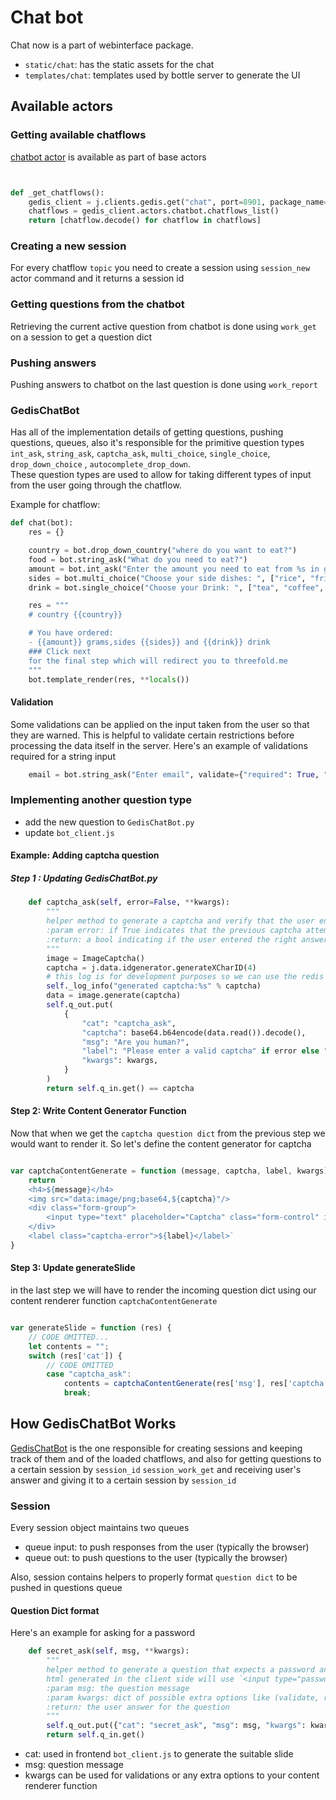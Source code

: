 # Chat bot

Chat now is a part of webinterface package.

- `static/chat`: has the static assets for the chat
- `templates/chat`: templates used by bottle server to generate the UI


## Available actors


### Getting available chatflows

[chatbot actor](https://github.com/threefoldtech/jumpscaleX_3Bot/blob/development/3BotPackages/zerobot/webinterface/actors/chatbot.py) is available as part of base actors

```python


def _get_chatflows():
    gedis_client = j.clients.gedis.get("chat", port=8901, package_name="zerobot.webinterface")
    chatflows = gedis_client.actors.chatbot.chatflows_list()
    return [chatflow.decode() for chatflow in chatflows]
```


### Creating a new session

For every chatflow `topic` you need to create a session using `session_new` actor command and it returns a session id

### Getting questions from the chatbot

Retrieving the current active question from chatbot is done using `work_get` on a session to get a question dict


### Pushing answers
Pushing answers to chatbot on the last question is done using `work_report`





### GedisChatBot
Has all of the implementation details of getting questions, pushing questions, queues, also it's responsible for the primitive question types `int_ask`, `string_ask`, `captcha_ask`, `multi_choice`, `single_choice`, `drop_down_choice` , `autocomplete_drop_down`.</br>
These question types are used to allow for taking different types of input from the user going through the chatflow.

Example for chatflow:

```python
def chat(bot):
    res = {}

    country = bot.drop_down_country("where do you want to eat?")
    food = bot.string_ask("What do you need to eat?")
    amount = bot.int_ask("Enter the amount you need to eat from %s in grams:" % food)
    sides = bot.multi_choice("Choose your side dishes: ", ["rice", "fries", "saute", "mashed potato"])
    drink = bot.single_choice("Choose your Drink: ", ["tea", "coffee", "lemon"])

    res = """
    # country {{country}}

    # You have ordered:
    - {{amount}} grams,sides {{sides}} and {{drink}} drink
    ### Click next
    for the final step which will redirect you to threefold.me
    """
    bot.template_render(res, **locals())
```

#### Validation

Some validations can be applied on the input taken from the user so that they are warned. This is helpful to validate certain restrictions before processing the data itself in the server. Here's an example of validations required for a string input

```python
    email = bot.string_ask("Enter email", validate={"required": True, "email": True}).strip()
```

### Implementing another question type

- add the new question to `GedisChatBot.py`
- update `bot_client.js`


#### Example: Adding captcha question

##### Step 1 : Updating GedisChatBot.py

```python
    def captcha_ask(self, error=False, **kwargs):
        """
        helper method to generate a captcha and verify that the user entered the right answer.
        :param error: if True indicates that the previous captcha attempt failed
        :return: a bool indicating if the user entered the right answer or not
        """
        image = ImageCaptcha()
        captcha = j.data.idgenerator.generateXCharID(4)
        # this log is for development purposes so we can use the redis client
        self._log_info("generated captcha:%s" % captcha)
        data = image.generate(captcha)
        self.q_out.put(
            {
                "cat": "captcha_ask",
                "captcha": base64.b64encode(data.read()).decode(),
                "msg": "Are you human?",
                "label": "Please enter a valid captcha" if error else "",
                "kwargs": kwargs,
            }
        )
        return self.q_in.get() == captcha
```

#### Step 2: Write Content Generator Function

Now that when we get the `captcha question dict` from the previous step we would want to render it. So let's define the content generator for captcha

```javascript

var captchaContentGenerate = function (message, captcha, label, kwargs) {
    return `
    <h4>${message}</h4>
    <img src="data:image/png;base64,${captcha}"/>
    <div class="form-group">
        <input type="text" placeholder="Captcha" class="form-control" id="value">
    </div>
    <label class="captcha-error">${label}</label>`
}
```

#### Step 3: Update generateSlide
in the last step we will have to render the incoming question dict using our content renderer function `captchaContentGenerate`

```javascript

var generateSlide = function (res) {
    // CODE OMITTED...
    let contents = "";
    switch (res['cat']) {
        // CODE OMITTED
        case "captcha_ask":
            contents = captchaContentGenerate(res['msg'], res['captcha'], res['label'], res['kwargs']);
            break;

```



## How GedisChatBot Works

[GedisChatBot](https://github.com/threefoldtech/jumpscaleX_core/blob/development/JumpscaleCore/servers/gedis/GedisChatBot.py) is the one responsible for creating sessions and keeping track of them and of the loaded chatflows, and also for getting questions to a certain session by `session_id` `session_work_get` and receiving user's answer and giving it to a certain session by `session_id`

### Session

Every session object maintains two queues
- queue input: to push responses from the user (typically the browser)
- queue out: to push questions to the user (typically the browser)

Also, session contains helpers to properly format `question dict` to be pushed in questions queue


#### Question Dict format

Here's an example for asking for a password

```python
    def secret_ask(self, msg, **kwargs):
        """
        helper method to generate a question that expects a password answer.
        html generated in the client side will use `<input type="password"/>`
        :param msg: the question message
        :param kwargs: dict of possible extra options like (validate, reset, ...etc)
        :return: the user answer for the question
        """
        self.q_out.put({"cat": "secret_ask", "msg": msg, "kwargs": kwargs})
        return self.q_in.get()

```
- cat: used in frontend `bot_client.js` to generate the suitable slide
- msg: question message
- kwargs can be used for validations or any extra options to your content renderer function
